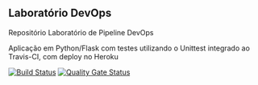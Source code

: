 ## Laboratório DevOps
Repositório Laboratório de Pipeline DevOps 

Aplicação em Python/Flask com testes utilizando o Unittest integrado ao Travis-CI, com deploy no Heroku

[![Build Status](https://travis-ci.com/henriquemt13/devopslab.svg?branch=main)](https://travis-ci.com/henriquemt13/devopslab)
[![Quality Gate Status](https://sonarcloud.io/api/project_badges/measure?project=henriquemt13&metric=alert_status)](https://sonarcloud.io/dashboard?id=henriquemt13)
